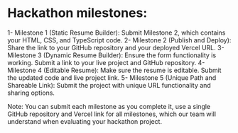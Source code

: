 # Hackathon milestones:
1- Milestone 1 (Static Resume Builder): Submit Milestone 2, which contains your HTML, CSS, and TypeScript code.
2- Milestone 2 (Publish and Deploy): Share the link to your GitHub repository and your deployed Vercel URL.
3- Milestone 3 (Dynamic Resume Builder): Ensure the form functionality is working. Submit a link to your live project and GitHub repository.
4- Milestone 4 (Editable Resume): Make sure the resume is editable. Submit the updated code and live project link.
5- Milestone 5 (Unique Path and Shareable Link): Submit the project with unique URL functionality and sharing options.

Note: You can submit each milestone as you complete it, use a single GitHub repository and Vercel link for all milestones, which our team will understand when evaluating your hackathon project.
